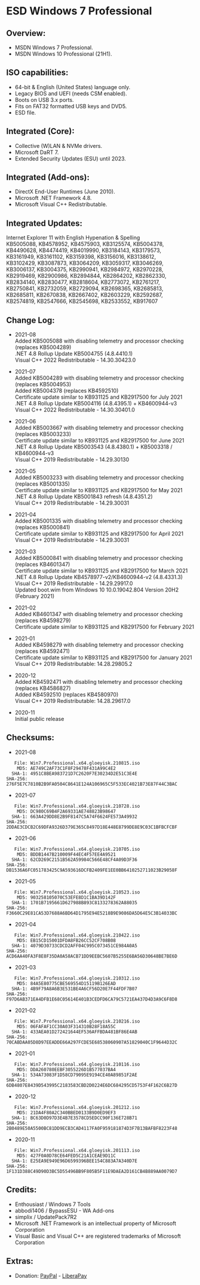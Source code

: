 # ESD Windows 7 Professional

## Overview:
- MSDN Windows 7 Professional.
- MSDN Windows 10 Professional (21H1).

## ISO capabilities:
- 64-bit & English (United States) language only.
- Legacy BIOS and UEFI (needs CSM enabled).
- Boots on USB 3.x ports.
- Fits on FAT32 formatted USB keys and DVD5.
- ESD file.

## Integrated (Core):
- Collective (W)LAN & NVMe drivers.
- Microsoft DaRT 7.
- Extended Security Updates (ESU) until 2023.

## Integrated (Add-ons):
- DirectX End-User Runtimes (June 2010).
- Microsoft .NET Framework 4.8.
- Microsoft Visual C++ Redistributable.

## Integrated Updates:   
Internet Explorer 11 with English Hypenation & Spelling   
KB5005088, KB4578952, KB4575903, KB3125574, KB5004378,   
KB4490628, KB4474419, KB4019990, KB3184143, KB3179573,   
KB3161949, KB3161102, KB3159398, KB3156016, KB3138612,   
KB3102429, KB3087873, KB3064209, KB3059317, KB3046269,   
KB3006137, KB3004375, KB2990941, KB2984972, KB2970228,   
KB2919469, KB2900986, KB2894844, KB2864202, KB2862330,   
KB2834140, KB2830477, KB2818604, KB2773072, KB2761217,   
KB2750841, KB2732059, KB2729094, KB2698365, KB2685813,   
KB2685811, KB2670838, KB2667402, KB2603229, KB2592687,   
KB2574819, KB2547666, KB2545698, KB2533552, KB917607   

## Change Log:
- 2021-08   
Added KB5005088 with disabling telemetry and processor checking (replaces KB5004289)    
.NET 4.8 Rollup Update KB5004755 (4.8.4410.1)   
Visual C++ 2022 Redistributable - 14.30.30423.0   

- 2021-07   
Added KB5004289 with disabling telemetry and processor checking (replaces KB5004953)   
Added KB5004378 (replaces KB4592510)   
Certificate update similar to KB931125 and KB2917500 for July 2021   
.NET 4.8 Rollup Update KB5004116 (4.8.4395.1) + KB4600944-v3   
Visual C++ 2022 Redistributable - 14.30.30401.0   

- 2021-06   
Added KB5003667 with disabling telemetry and processor checking (replaces KB5003233)   
Certificate update similar to KB931125 and KB2917500 for June 2021   
.NET 4.8 Rollup Update KB5003543 (4.8.4380.1) + KB5003318 / KB4600944-v3   
Visual C++ 2019 Redistributable - 14.29.30130   

- 2021-05   
Added KB5003233 with disabling telemetry and processor checking (replaces KB5001335)   
Certificate update similar to KB931125 and KB2917500 for May 2021   
.NET 4.8 Rollup Update KB5001843 refresh (4.8.4351.2)   
Visual C++ 2019 Redistributable - 14.29.30031   

- 2021-04   
Added KB5001335 with disabling telemetry and processor checking (replaces KB5000841)   
Certificate update similar to KB931125 and KB2917500 for April 2021   
Visual C++ 2019 Redistributable - 14.29.30031   

- 2021-03   
Added KB5000841 with disabling telemetry and processor checking (replaces KB4601347)   
Certificate update similar to KB931125 and KB2917500 for March 2021   
.NET 4.8 Rollup Update KB4578977-v2/KB4600944-v2 (4.8.4331.3)   
Visual C++ 2019 Redistributable - 14.29.29917.0   
Updated boot.wim from Windows 10 10.0.19042.804 Version 20H2 (February 2021)   

- 2021-02   
Added KB4601347 with disabling telemetry and processor checking (replaces KB4598279)   
Certificate update similar to KB931125 and KB2917500 for February 2021   

- 2021-01   
Added KB4598279 with disabling telemetry and processor checking (replaces KB4592471)   
Certificate update similar to KB931125 and KB2917500 for January 2021   
Visual C++ 2019 Redistributable: 14.28.29805.2   

- 2020-12   
Added KB4592471 with disabling telemetry and processor checking (replaces KB4586827)   
Added KB4592510 (replaces KB4580970)   
Visual C++ 2019 Redistributable: 14.28.29617.0   

- 2020-11   
Initial public release   

## Checksums:
- 2021-08
```
   File: Win7.Professional.x64.gloeyisk.210815.iso
    MD5: AE749C2AF73C1F8F29478F431A99C4E2
  SHA-1: 4951C8BEA983721D7C2620F7E30234D2E51C3E4E
SHA-256: 276F5E7C7810B2B9FA0504C8641E124A106965C5F533EC4021B73E87F44C3BAC
```

- 2021-07
```
   File: Win7.Professional.x64.gloeyisk.210728.iso
    MD5: DC980C69B4F2A69331AE748823B98647
  SHA-1: 663A429DD8E2B9F8147C5A74F6624FE573A49932
SHA-256: 2DDAE3CDCB2C69DFA9326D379E365C8497D18E448E8799DE8E9C03C1BFBCFCBF
```

- 2021-06
```
   File: Win7.Professional.x64.gloeyisk.210705.iso
    MD5: BDDB1447B210009F44EC4F57EE4A9521
  SHA-1: 62CD269C2151B562A59984C566E48CF4A09D3F36
SHA-256: DB1536A6FC051783425C9A593616DCFB2409FE1EE0BB6410252711023B29058F
```

- 2021-05
```
   File: Win7.Professional.x64.gloeyisk.210523.iso
    MD5: 903258105070C53EFE8D1C1BA39D142F
  SHA-1: 1701B7195661D627988B893C8133278362A88035
SHA-256: F3660C29E81CA53D7688A6BD64D1795E94E5218B9E9086DA5D64E5C3B14033BC
```

- 2021-04
```
   File: Win7.Professional.x64.gloeyisk.210422.iso
    MD5: EB15CD15001DFDA8FB26CC52CF708B08
  SHA-1: 4079D30733CDCD2AFF04C995C073451CE984A0A5
SHA-256: ACD6AA40FA3F8E8F35DA0A58ACB71DD9EEBC5607B5255E6BA56D30648BE7BE6D
```

- 2021-03
```
   File: Win7.Professional.x64.gloeyisk.210312.iso
    MD5: 84A5E80775CBE569554D15119B126EAD
  SHA-1: 4B9F79A8A6B3E531BE4A6CF56D20E7F44FDF7B07
SHA-256: F97D6AB371EA4DFB1E68C05614E401B3CEDFD6CA79C5721EA437D4D3A9C6F8D8
```

- 2021-02
```
   File: Win7.Professional.x64.gloeyisk.210216.iso
    MD5: 06FAFAF1CC30A03F314310B28F18A55C
  SHA-1: 433AEA01D272421644EF536AFFBDA481BF86E4AB
SHA-256: 70CABDAA05D8D97EEADDE66A297FCDE5E68538060907A51829040C1F9644D32C
```

- 2021-01
```
   File: Win7.Professional.x64.gloeyisk.210116.iso
    MD5: DDA260780EEBF3055226D1B577037BA4
  SHA-1: 534A73083F1D58CD79095E9194CE40A89851F2AE
SHA-256: 6DB4807E8439D543995C2183583CBD2D0224E6DC684295CD5753F4F162C6B27D
```

- 2020-12
```
   File: Win7.Professional.x64.gloeyisk.201212.iso
    MD5: 21DA4F80A2C340BBED0133B9D0ED9EF3
  SHA-1: BC63D0D97D3E4B7E3578CD5EDCC90F136E728B71
SHA-256: 2B0489E50A5500BC81DD9ECB3CAD4117FA0F959181874D3F7B13BAFBF8223F48
```

- 2020-11
```
   File: Win7.Professional.x64.gloeyisk.201113.iso
    MD5: 427F0A0D78CE64FED5C21A1CEAE9D11C
  SHA-1: E25EA9E949E96D6599396BEE154C883A7A340D7E
SHA-256: 1F131D388C49D90D3BC5D55496BB9F805B5F11E9DAEA2D161CB4B889AA0079D7
```

## Credits:
- Enthousiast / Windows 7 Tools
- abbodi1406 / BypassESU - WA Add-ons
- simplix / UpdatePack7R2
- Microsoft .NET Framework is an intellectual property of Microsoft Corporation
- Visual Basic and Visual C++ are registered trademarks of Microsoft Corporation

## Extras:
- Donation: [PayPal](https://paypal.me/gloeyisk) - [LiberaPay](https://liberapay.com/gloeyisk)
